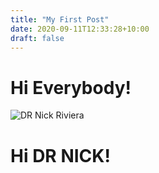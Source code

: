 ```yaml
---
title: "My First Post"
date: 2020-09-11T12:33:28+10:00
draft: false
---
```


# Hi Everybody!
![DR Nick Riviera](Dr_Riviera.png)

# Hi DR NICK!

